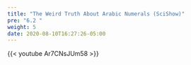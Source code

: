 ```yaml
---
title: "The Weird Truth About Arabic Numerals (SciShow)"
pre: "6.2 "
weight: 5
date: 2020-08-10T16:27:26-05:00
---
```


{{< youtube Ar7CNsJUm58 >}}

